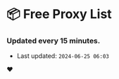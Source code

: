 # :package: Free Proxy List
### Updated every 15 minutes.

- Last updated: `2024-06-25 06:03`

:heart:
